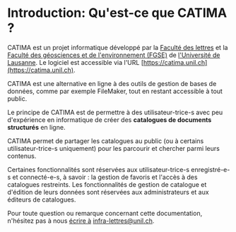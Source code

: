 # Introduction: Qu'est-ce que CATIMA ?

CATIMA est un projet informatique développé par la [Faculté des lettres](https://unil.ch/lettres) et la [Faculté des géosciences et de l'environnement (FGSE)](https://unil.ch/gse) de [l'Université de Lausanne](https://unil.ch/). Le logiciel est accessible via l'URL [https://catima.unil.ch](https://catima.unil.ch). 

CATIMA est une alternative en ligne à des outils de gestion de bases de données, comme par exemple FileMaker, tout en restant accessible à tout public. 

Le principe de CATIMA est de permettre à des utilisateur-trice-s avec peu d'expérience en informatique de créer des **catalogues de documents structurés** en ligne. 

CATIMA permet de partager les catalogues au public (ou à certains utilisateur-trice-s uniquement) pour les parcourir et chercher parmi leurs contenus. 

Certaines fonctionnalités sont réservées aux utilisateur-trice-s enregistré-e-s et connecté-e-s, à savoir : la gestion de favoris et l'accès à des catalogues restreints. Les fonctionnalités de gestion de catalogue et d'édition de leurs données sont réservées aux administrateurs et aux éditeurs de catalogues.

Pour toute question ou remarque concernant cette documentation, n'hésitez pas à nous [écrire à](mailto:infra-lettres@unil.ch) infra-lettres@unil.ch.
